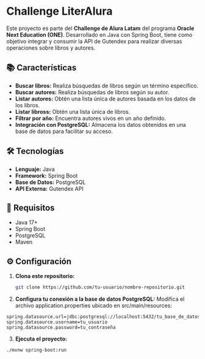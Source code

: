 # Challenge LiterAlura

Este proyecto es parte del **Challenge de Alura Latam** del programa **Oracle Next Education (ONE)**. Desarrollado en Java con Spring Boot, tiene como objetivo integrar y consumir la API de Gutendex para realizar diversas operaciones sobre libros y autores.

## 📚 Características

- **Buscar libros:** Realiza búsquedas de libros según un término específico.
- **Buscar autores:** Realiza búsquedas de libros según su autor.
- **Listar autores:** Obtén una lista única de autores basada en los datos de los libros.
- **Listar libross:** Obtén una lista única de libros.
- **Filtrar por año:** Encuentra autores vivos en un año definido.
- **Integración con PostgreSQL:** Almacena los datos obtenidos en una base de datos para facilitar su acceso.

## 🛠️ Tecnologías

- **Lenguaje:** Java
- **Framework:** Spring Boot
- **Base de Datos:** PostgreSQL
- **API Externa:** Gutendex API

## 🚀 Requisitos

- Java 17+
- Spring Boot
- PostgreSQL
- Maven

## ⚙️ Configuración

1. **Clona este repositorio:**
   ```bash
   git clone https://github.com/tu-usuario/nombre-repositorio.git
2. **Configura tu conexión a la base de datos PostgreSQL:**
Modifica el archivo application.properties ubicado en src/main/resources:
  ```properties
  spring.datasource.url=jdbc:postgresql://localhost:5432/tu_base_de_datos
  spring.datasource.username=tu_usuario
  spring.datasource.password=tu_contraseña
  ```

3. **Ejecuta el proyecto:**

  ```bash
  ./mvnw spring-boot:run
